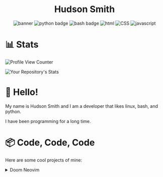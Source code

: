 <div align="center">

  # Hudson Smith
  
  ![banner](https://external-content.duckduckgo.com/iu/?u=https%3A%2F%2Fipiccy.com%2Fres%2FLP%2Fdata%2Fimages%2Fyoutube-banner-maker-b0i.jpg&f=1&nofb=1)
  ![python badge](https://img.shields.io/badge/Python-3776AB?style=for-the-badge&logo=python&logoColor=white)
  ![bash badge](https://img.shields.io/badge/Shell_Script-121011?style=for-the-badge&logo=gnu-bash&logoColor=white)
  ![html](https://img.shields.io/badge/HTML-239120?style=for-the-badge&logo=html5&logoColor=white)
  ![CSS](https://img.shields.io/badge/CSS3-1572B6?style=for-the-badge&logo=css3&logoColor=white)
  ![javascript](https://img.shields.io/badge/JavaScript-F7DF1E?style=for-the-badge&logo=javascript&logoColor=black)

</div>


  
# 📊 Stats
  
![Profile View Counter](https://komarev.com/ghpvc/?username=hudsonsmith)

![Your Repository's Stats](https://github-readme-stats.vercel.app/api?username=hudsonsmith&show_icons=true)

  
# 👋 Hello!


My name is Hudson Smith and I am a developer that likes linux, bash, and python.

I have been programming for a long time.


# 📦 Code, Code, Code

Here are some cool projects of mine:

<details>
  <summary>Doom Neovim</summary>
  
  ---
  
  Link: [Doom Neovim](https://github.com/hudsonsmith/doom-neovim)
  
  Doom Neovim is my own custom flavor of Neovim that I use on a daily basis.
  
  Since it is mine, I will update it for everybody, whenever I get a want a new feature, you will get it too.

  # Features
  - Minimalistic looks inspired by modern IDEs.
  - Sane defaults for insane people.
  - Modern Git support.
  - FZF support.
  - Better start screen with Dashboard-nvim
  - Custom made statusline made specifically for Doom Neovim.
  - Better git commit that shows git diffs in a vertical split.
  
</details>
<!-- 

### Stats
Vim opened 1160 times!
10529 Bash commands ran!

### Quicklinks
- [Symlink Tool](https://github.com/hudsonsmith/symlink-tool)
- [Math Killer Linux/Unix](https://github.com/hudsonsmith/math-killer-linux-and-unix)
- [Math Killer Windows](https://github.com/hudsonsmith/math-killer-windows)
- [Vimrc Collection](https://github.com/hudsonsmith/vimrc-collection)
 -->
